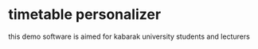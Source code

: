 # timetable personalizer

this demo software is aimed for kabarak university students and lecturers
